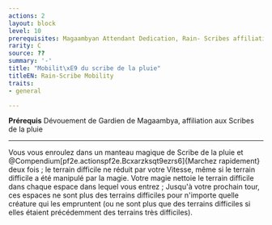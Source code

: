 ```yaml
---
actions: 2
layout: block
level: 10
prerequisites: Magaambyan Attendant Dedication, Rain- Scribes affiliation
rarity: C
source: ??
summary: '-'
title: "Mobilit\xE9 du scribe de la pluie"
titleEN: Rain-Scribe Mobility
traits:
- general

---
```


<p><span><strong>Prérequis</strong> Dévouement de Gardien de Magaambya, affiliation aux Scribes de la pluie<br></span></p>
<hr>
<p>Vous vous enroulez dans un manteau magique de Scribe de la pluie et @Compendium[pf2e.actionspf2e.Bcxarzksqt9ezrs6]{Marchez rapidement} deux fois ; le terrain difficile ne réduit par votre Vitesse, même si le terrain difficile a été manipulé par la magie. Votre magie nettoie le terrain difficile dans chaque espace dans lequel vous entrez ; Jusqu'à votre prochain tour, ces espaces ne sont plus des terrains difficiles pour n'importe quelle créature qui les empruntent (ou ne sont plus que des terrains difficiles si elles étaient précédemment des terrains très difficiles).&nbsp;</p>